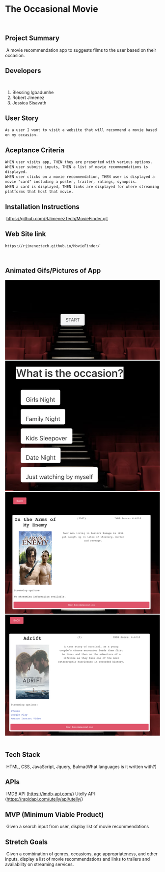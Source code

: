 # The Occasional Movie
​
​
## Project Summary
​
A movie recommendation app to suggests films to the user based on their occasion.
​
## Developers
​
1. Blessing Igbadumhe
​
2. Robert Jimenez
​
3. Jessica Sisavath
​
## User Story

    As a user I want to visit a website that will recommend a movie based on my occasion.

## Aceptance Criteria

    WHEN user visits app, THEN they are presented with various options.
    WHEN user submits inputs, THEN a list of movie recommendations is displayed.
    WHEN user clicks on a movie recommendation, THEN user is displayed a movie "card" including a poster, trailer, ratings, synopsis.
    WHEN a card is displayed, THEN links are displayed for where streaming platforms that host that movie.

## Installation Instructions
​   https://github.com/RJimenezTech/MovieFinder.git

## Web Site link
    https://rjimeneztech.github.io/MovieFinder/

​
​
## Animated Gifs/Pictures of App
![The Occasional Movie](./assets/images/screenShot.png)
![The Occasional Movie](./assets/images/screenShot2.png)
![The Occasional Movie](./assets/images/screenShot3.png)
![The Occasional Movie](./assets/images/screenShot4.png)
​
## Tech Stack
​
    HTML, CSS, JavaScript, Jquery, Bulma(What languages is it written with?)
​
## APIs
​
    IMDB API (https://imdb-api.com/) 
    Utelly API (https://rapidapi.com/utelly/api/utelly/) 
​
## MVP (Minimum Viable Product)
​
    Given a search input from user, display list of movie recommendations
​
​
## Stretch Goals
​
    Given a combination of genres, occasions, age appropriateness, and other inputs, display a list of movie recommendations and links to trailers and availability on streaming services.